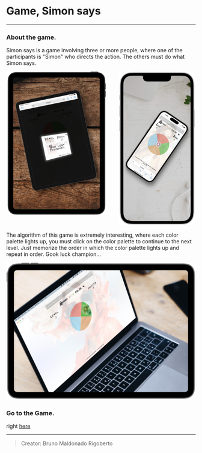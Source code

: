 # Game, Simon says
---
### About the game.

Simon says is a game involving three or more people, where one of the participants is "Simon" who directs the action. The others must do what Simon says. 

<div align="center">
  <img src="./assets/img/tablet.PNG"  valign="top"  width="52%" alt="tablet">
&nbsp; &nbsp; &nbsp; &nbsp;
  <img src="./assets/img/mobile.PNG" width="40%"  alt="mobile">
</div>

 <!-- <table>
  <tr>
    <td valign="top"><img src="./assets/img/tablet.PNG" alt="tablet"></td>
    <td valign="top"><img src="./assets/img/mobile.PNG" alt="mobile"></td>
  </tr>
</table> -->

The algorithm of this game is extremely interesting, where each color palette lights up, you must click on the color palette to continue to the next level. Just memorize the order in which the color palette lights up and repeat in order. Gook luck champion... 

<p align = "center">
<img src="./assets/img/desktop.PNG" alt="Start the Game">
</p>

### Go to the Game.

right [here](https://brunomaldonado.github.io/Simon-says/ "here")

---

> Creator: Bruno Maldonado Rigoberto
